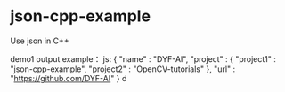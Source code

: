 # json-cpp-example
Use json in C++ 

demo1 output example：
js: {
	"name" : "DYF-AI",
	"project" : 
	{
		"project1" : "json-cpp-example",
		"project2" : "OpenCV-tutorials"
	},
	"url" : "https://github.com/DYF-AI"
}
d
